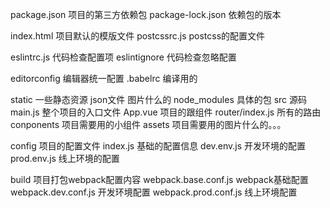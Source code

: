 package.json 项目的第三方依赖包
package-lock.json 依赖包的版本

index.html 项目默认的模版文件
postcssrc.js postcss的配置文件

eslintrc.js 代码检查配置项
eslintignore 代码检查忽略配置

editorconfig 编辑器统一配置 
.babelrc 编译用的

static 一些静态资源 json文件 图片什么的
node_modules 具体的包
src 源码
 main.js 整个项目的入口文件
 App.vue 项目的跟组件
 router/index.js 所有的路由
 conponents 项目需要用的小组件
 assets 项目需要用的图片什么的。。。

config 项目的配置文件
  index.js 基础的配置信息
  dev.env.js 开发环境的配置
  prod.env.js 线上环境的配置

build 项目打包webpack配置内容
  webpack.base.conf.js webpack基础配置
  webpack.dev.conf.js 开发环境配置
  webpack.prod.conf.js 线上环境配置
  